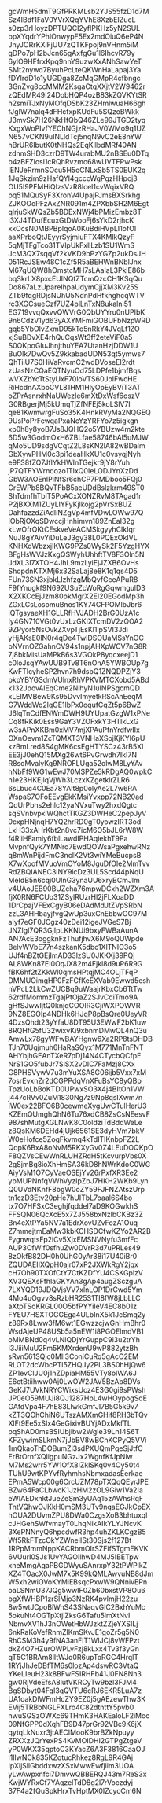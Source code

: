 gcWmH5dmT9GfPRKMLsb2YJS55fzD1d7M
Sz4IBdf1FaV0YVrXQqYVhE8XzbEIZucL
s0zp3rHoyzDPTUQCI2yflPKHz5yN2SUL
bpXYqdrYPhIOnwypF5Ex2mdOiuQ6eP4N
JnyJORrKXlFjUU7zQTKFpoj9nVHnm5iM
gDPo7pH2bJcn65gAxfgGu1l6IhcvR79y
6ylO9HFfrxKpq9nnY9uzwXxANhSawYeT
SMt2nywd7ByuhPcLteQKWnHaLapaj3Ya
fDYlrdD1o1yUGDga8ZcMqGMpR4cfbngc
3GnZvg8ccMMM2KsgaCtqXXjtV2W9462r
zQEdMR49I24DobHQP4ozB83kZQVKYtSR
h2smiTJxNyMOfqDSbK23ZHmlwuaH66gh
fJgIW7nalq4dFHcfxpKUdFu5SQzoBWkk
J3mvSk7H26NkHfQbQ46ZLe99JTGD2tyq
KxgxWoPIvfYEChNGjzRHaJV0WMo9q1UZ
N657vCKN9uINLldTcj5nqN9vC2eE8nYW
hBrUR6IbutK0tNHQs2EqKllbdMRf40AN
zdnmSHD3czrD9TW4urabMU2nBSEu0DTq
b4zBFZiosl1cRQhRvzmo68wUVTFPwPsk
IENJeRrmnSOcu5H5oCNLxSb5TS0EUK2q
1JqSkzim9zHafQYl4gcccWgPgzHHpcj3
OU5I9PFMHiQIzsVzR8lcel1cvWqixVRQ
pq51MQuSyF3XronV4UpajPJmsBXSrkhg
ZJKOOoPFzAxZNR091m4ZPXbbSH2M6Egt
qlrjuSkWQsZb5BDExNWj4bPMizEmbz8T
l3XJ4TDufEcuxGtDWooFj6sYkD2rjhcK
xxOcsN0MBPBpIqoA0KuBdiHVpLI1ofOI
aaXPrboQtJEyyrSyjmiuFTX4KMlkQzyF
5qMjTFgTco31TVlpUkFxllLzb1SU1WmS
JcM3QX7sqqVf2kVKD9bPzYGZp2ukDsJH
051RcJSEw48C1cZf5R5aBEHWnBNblJnx
M67gUQW8hOmstcMH7sLAaIaL3PklE86b
bqSkrLX8pxcEUINQtZTcmQzcCH1KSqQu
Do867aLzUpareIhpaUdymCjjXM3Kv25S
ZTb9fqgRDjsNUhU5NdnPdHfkhghcqWTV
rc3XGCsueCzf7UZ4plLnTxN8ukalni51
EG719vvqQxvvQWVrG0QbUYYru0nUPIbK
9n6CdzV1yd63yAXYMFmiGOBUFbNzpWRD
gqb5YbOlvZxmD95kTo5nRkY4JVqLf1ZO
xjSuBDvXE4rhQuCqsWt3ff2eteViF0a5
S0OKpoGIuJhnjthuYEA7UtanHzjDDW1U
BuOlk7DwQv5Z9kkabadUDN53qt5ymws7
QhTiiU7S0HiVaRvcmC2wdDVoseEI2rdt
zUasNzCQaEQTNyuOd75LDPfe1bjmfBqs
wVXZbYcTtStyUxF70loVTS60JoIFwcHE
RiHcdnAXboCVL81HM1HlyOpEyBViT3AT
oZPrAsnrxhNaUWezIe6mXtDxWsf6oszV
G0RBgerjMj5kUmqTjZfNFEj5koLSlV7I
qe81KwmwrgFuSo35K4HnkRVyMa2NQGEQ
9UsPoPrFewqaPxaNcYzYRFYo7z5igkgn
xp0h8y8yoB7Js8JQHQ2o5YBUzw4m2kte
6D5w3GodmOxH6ZBLfae58746bAl5uMJW
qMo5UD9sdgVCqtZ2L8sKN2lA82wBDalm
GbXywPHM0c3pi1deaHkXU1c0vsyqjNyh
e9FS8fZQ7JflYkHWInTGejkr9jY8rYuh
jP7QTFYWrndozo1TIxQ0IeLODJYnXzDd
GbW3AOEnIPiNfSr6chCP7PMDboo5FQj0
CrEWPb8BQvTFbB5acUDdBslzkrm49ST0
ShTdmfhTblT5PoACxXONZRvM8TAgad1r
P2jBXXM1ZUyLIYFyKjlkojg2pVrSxBUZ
DahfazzdZiAdIiNZgVp4mfVDwLOWw97Q
IObRjOXqSDwccjHnhimvn189ZnEaI32g
kLwOfrQKtCEskveVeACMSkgyyhCIkIqr
NuJ8gYAivYiDuLeJ3gy38L0PQExOkIVL
KNHXdWbzxjlKWG9PZs0WySk2F5YzgHYX
BFgHsWVJzKxgQSWyhUhhftTV8F3Oln5N
JdXL3I7XTOH4JhL9mzLyiEjJZXB6OvHs
ShopdnKTXMj6x32SaLaj8e8K1q1qs4D5
FUn73SN3xjbkLIzhfzgMbQvfGceAPuR8
F9fYnugkf9N692USuZcWoRgGqwmgulD3
X2XKCcEjJzm80pkMgrX2EI20EGodMp3h
ZGxLCsLosomuBnos1KY74CFPOMlbJbr6
lQTgsyaeXH1GLLRfHVJADH2BrG0UzA1c
Iy4GN710VGt0vUxLzGKIXTcmDV2zQOA2
9ZPyor5NsOvkZXvpTjEsKl1lpSVI3Jdi
yHjAKsE0lN0r4qDe4TwlDSOUaMSsYnOC
bNVrnOZGahnCV94s1npjAHXpWCV7nG8R
7j8bkMisUaMPkB6s3VGOkP8yqcxeejD1
c0loJsqYAwUUB9Tv8T6nOnA5YWBOUp7g
KwFTIcyheSP2hvn7h9dsbQ1ZNQDPZjY3
pkpYBYGSdmVUlnxRhVPKVMTCXobd5ABd
k132JpovAlEqCme2NihyN1uINPSgcmQD
xLElMVBew9Ks95DvvImyetkRScAnEeqM
G7WddWq2lqGE1lbPx0oqufCqZt5p6BwZ
J6lqTnCdfENWmDWH9UYUpatGzgW1xPNe
Cq8fRKik0Ess9GaY3VZOFxkY3HTlkLxG
w3sAPnXKBm0xMV7mjXPAuPfnYrdfwIIx
OXnOevm1ZcTQMXT3VNHaXSojKjKYI6pU
kzBmLred8S4gMK6csEgHTYSCz43rB5XI
EE3jJ0ehQ15MXg26wt6PvGrwdh7IkI7N
R8soMvalyKg9NROFLUga52olwM8LyYAv
hNbFf9WG1wEwJ70MSPZe5kRDgAQ0wpkC
n1e23HKEjlqVjWh3LczxKZgetklrZLR6
6sLbuc4C0Ea78YAlt8p0olyAe2L7w6RA
WspaS7OFoEEvgEkKMsiYvxpp72NB20ad
QdUrPbhs2ehlc12yaNVxuTwy2hxdQgtc
sqSVnbvpxlWQhctTKGZ3DWHeC2pepJyV
0cxpHNjnqH7YQ2hrRD0gT0yowzIRT3od
LxH33xAHrKbt2n8vc7icM6O5bJL6rW8W
f4RIiHFamiy6fblLawdIPHAqiekhT9Pa
MvpnfQyk7YMNro7EwdQOWsaPgxehwRNz
q8mWnPijdFmC3ncIK2Vt3wiYMeBucpsB
X7wXpofMVuoVmOYoM8JguDfOle2MmTvv
RdZBQIANEC3iNY9icDz3UL5Scd44pNqU
MeIdB5n6cqi0UlnG3ynaUU6xryBCmJlm
v4UAoJEB90BUZcha76mpwDCxh2WZXm3A
fjX0RN6FCUo31ZSylRUzrHl2jFLXoaDD
1DrCpajVFExCgyB06eDAdMdJtZVpSRbN
zzL3AHHbayjfvgQwUp3uxCnEbbwOC97M
aIyf7eGF0JCgz40zDei12igeJVGeS7Bj
JNZlgI7QR3GjIpLKKNUi9bxyFWBaAunA
AN7AcE3oggknFzThufjhvX6M9oQUWpde
BelvWVbE77n4szkanK5dbc1XlTNIO3o5
UJf4nBZtGEjImAD33lzSU0JKKXj39PQj
AL8WKn87EI0OqJX82m4Fjkl8d9uP6R9G
fBK6hf2tZKkWl0qmsHPtqjMC4OLjTFqP
DMMUOimgHP0FzFCfKeEXVab9Ewwd5esh
nVPcL2LkCwZUCBq9uWaajrKbxCb6TtTw
62rdfMommzTgajPtOjaZ2SJvCdiTmo9A
gHfSJwwIjtQ0knjqCOOIR3CjiWXPOWVR
9NZ8EGOIp4NDHk6HJqP8pBsQre0UeyVR
4DzsQhdt23yYfaU8DT95U3EWwF2bK1uw
8RQHfG5fU32wixvKi9xbnmDMwQL4nQ3u
AmwLx78gyWFwBAYHgnw6Xa2RP8tsDHDB
TJn70Ugjmuh6HaRaSQyx1M771MnTnFNT
AHYbjhGEAnTXeR7pDj14N4CTycbQCfpE
NrS1GO5fubJr7SlSX2vDIC7FaMzj8CXx
G8PHSVywV7u3mYuXSA8G06ijb5Vxx7xM
7osrEvxnZr2dCGPPdqVnXFuBsYC8yQBp
TpzUoLbBoKTD0UPwxSO3X4j4BItOn1VW
j447cRVv0ZuM1830Ng7z9Np8qsIXwm7n
IW0ex22BFO6B0cewmeXygUwCTulHerU3
KZEmQUmghQhN6Tu76xdCB8ZsCsNEesvF
987shMutgXGLNwK8C0oldziTdBddWeLe
z8QsKM6DEHd4jUjk6561SE3dyHVm7bkV
W0eHofce5ZogFkvmq4kTdITIKnbpFZ2L
QqpK6BxA8oNvM5RKXyGv0Z4LEuDOQKpO
F8QZVsCEwWnRLUHZRdH5tKcvurpVbs0X
2gSjmBg8ioXhHmSA36kD8hNWrKdoC0WG
AiyVsM1O7CyVaeOSEjYv26rPxfXR3Ee2
ybMUPNnfqVWhVyzIpZbJ7HKH2WKb9Lyn
Q0UVdNKnfF8bgW0oZY59FJFNZAtszUrp
tn1czD3Etv20pHe7hUITbL7oaal6S4bo
tx7O7HFSxC3eghjfqddel7aD9KOGwkhS
FFSQN06QcXcE5x7ZJ558bxNzlbCKBz3Z
Bn4eXtPYa5NV7a1EdrXovUZvFozA1Ouq
Z7mmejtmEaMw3kbKCHSDCfwKZYo2AR2B
FygnwqtsFp2iCv5XjxEMSNVNyfu3mfFc
AUP3OfWif0sfhuZw0DVrR3d7uPRLes49
8zOkfB82DH0h0UhG0yAr38i17U40iBr0
ZQUDAEIIXQpH0ajr07xP2JXWkRgY2jqx
cH7Oh90TXOfCtY7CtKZDfYU4CSKGplzV
XV3QEXsFfhlaGKYAn3gAp4augZSczguA
7LXYQD19JDQVjsVV7xlnLOP1DrCwd5Ym
4Mo4uOgvv8sRzbHR25S1Tl8fW8jLbLLC
aXtpTSoKRGL00O5bfPYYiIeV4EC8b01z
FYEU7HSXTOGGEga4ULbInX5k1JcSmq2y
z89Rx8Lww3fM6wt1EGwzzcjwGnHmBhr0
WsdAjeUP48USb5a5nEW1i8PGOElmdVB1
oMMBNd0q4vLNlQDjYrGuppC9i3u2trYh
I3JiiiMuU2Fm5KMXrdenU9wP882ytzBh
sRvn561SQjc0MII3ConiCuRq5gAcO2EM
RLOT2dcWbcPTl5ZHQJy2PL3BS0hHjQw6
ZP1evClJU0j1nZDpiaHM55VTy8olWA6J
E6ctBtiihww0Aj0LwOW2JAV5BzAb8DVs
GeKJ7UVkNRYCWixsUcz4E3G0gi9sPWsh
JP0eO59MUJi8QJ1287HpL4wHOypogSdE
GAfdVpa4F7hE83LIwkGmfJI7B5G5k9v7
kZT3QOhChiN6UTszAMXmGHif8RH3bTQv
XlFt9Ee5xSIx4GeGixivBUYjADxMkfTL
pqShAD0msBSIUbjibw2WgIe39Ln14S6T
KFZywimSLkmN7jJbBV8wBChKCPyQ5VVi
1mQkaoThDOBumZi3sdPXUQmPqeSjJtfC
ErBtOrnfXQligpuNGzJx2WgnfKfJpNiw
M7Ms2wrr5YW1OfX8IZklSKq0v4Oy50t4
TUhU9wtKPYvfRyhmhsNbmxadasEerkae
EPmA5Wcp00g6CrcUZM78pTXQqQEyrJPE
BZw64FaCLbwcK1JzHM2zOL9Giw1Va2Ia
eWIAEDxnktJueZeSm3yUAq15zAWhsRqF
TntVQhwOJKkH0mSM3UTv9nqaEGJkCpEX
hOUA2DUvmZPU8DWa0CzgsXoB3bhtuxql
cJHGehSWfvmayT0LhqNikAIkYLYJNcvK
3XePNNnyQ6hpcdwfR3hp4uhZKLKCgzB5
Wf5RkFTzcOkYZWneIISt30Sjs2f127Bt
1RPpMmmNppKACRbmOIrSZFifSTgmEKVK
6VUurI0SJs1UvYAGOllhwD4MJ5IBETpw
xneMmgAgaPBGDWyuSAnrxpY32tPWPlkZ
XZ4TOacX0JwM7x5K99kQMLAwvuNB8dJm
W5xh2wiOVoKYMiEBsqcPxwW9QNnivEPn
oaLSNmU37JQg5wwIF0Zb60bxstVP8Ou6
bgXfWHBP1zrSlMjo3NzRK4pvImjH22zu
8w5wtJCpoBiWnS43SNaqvGlC2BxhYuMc
5okuNt4OGTpXtjlZksG6Tafu5imXtNvI
NbmvXV1hJ3nOWetHbWJzktZZjeYXSILj
6nkRaKoVefRnmZlKmSKvJE1goZr5g5N0
RhCSM3h4y9fNA3anFlT1WIJCj8vWFPzt
dxZ4O7HZurOWPLvFzj8kLxx4Tv3f3yGn
qT5C1BRAm8lItWJo0R6upToRGC4HrqlT
1RYjJhJeDBfTM6s0lozAp4dswRC3VtaQ
YKeLIeuH23k8BFwFSIRHFb41J0FN8Nh3
gw0RjVdeEfsA8lutVKRCyTw9bzl3FJM4
BgSDbyt04FqI3qQVTU6cRJ6EKR5LuA7z
UA1oakDlWFmHcZY9EZ0j5gAEzewThw3K
EVij5TRBbNGLFXLro4C82dtnttY5pvb0
nwuSGSzOWXc69THmK3HAKEaloLF2iMoc
09NfGPP0dXqhFB9D47prGr92VBc9K6jX
qytqLkNuxr3jtAECIMooK9brBZkNpuyy
ZRXXzJQrYexPS4KvMOIDHI2GTPgZtgeV
yP0WKX35qptoC3KYacZ6A3F3816CaaOJ
i1IlwNCk835KZqtucRhkez8RgL9R4GAj
IpXijSllGbddxwzXSxMwwEwfjiim3UOA
yLwAwpxnfci7DmvwQBBERQJ43m7ReS3x
KwjWYRxCf7YAqzelTdD8g2l7rVoczdyj
37F4a2fQuSpkHrxTvHptMX0IZcyoCm6N
